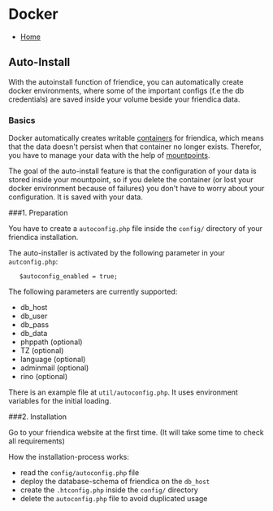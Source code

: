 Docker
=====

* [Home](help)


Auto-Install
---

With the autoinstall function of friendice, you can automatically create docker environments, where some of the important configs (f.e the db credentials) are saved inside your volume beside your friendica data.  

### Basics

Docker automatically creates writable [containers](https://docs.docker.com/get-started/part2/) for friendica, which means that the data doesn't persist when that container no longer exists.
Therefor, you have to manage your data with the help of [mountpoints](https://docs.docker.com/storage/).

The goal of the auto-install feature is that the configuration of your data is stored inside your mountpoint, so if you delete the container (or lost your docker environment because of failures) you don't have to worry about your configuration. It is saved with your data.   

###1. Preparation

You have to create a `autoconfig.php` file inside the `config/` directory of your friendica installation.

The auto-installer is activated by the following parameter in your `autconfig.php`:

````
   $autoconfig_enabled = true;
````

The following parameters are currently supported:
- db_host
- db_user
- db_pass
- db_data
- phppath (optional)
- TZ (optional)
- language (optional)
- adminmail (optional)
- rino (optional)

There is an example file at `util/autoconfig.php`. It uses environment variables for the initial loading. 

###2. Installation

Go to your friendica website at the first time. (It will take some time to check all requirements)

How the installation-process works:

- read the `config/autoconfig.php` file
- deploy the database-schema of friendica on the `db_host`
- create the `.htconfig.php` inside the `config/` directory
- delete the `autoconfig.php` file to avoid duplicated usage 